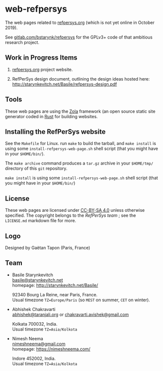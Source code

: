 # web-refpersys

The web pages related to [refpersys.org](http://refpersys.org) (which
is not yet online in October 2019).

See [gitlab.com/bstarynk/refpersys](https://gitlab.com/bstarynk/refpersys) for
the GPLv3+ code of that ambitious research project.



## Work in Progress Items

1.	[refpersys.org](http://refpersys.org) project website.

2.	RefPerSys design document, outlining the design ideas hosted here:
http://starynkevitch.net/Basile/refpersys-design.pdf



## Tools

These web pages are using the [Zola](https://www.getzola.org/) framework (an
open source static site generator coded in [Rust](https://www.rust-lang.org/)
for building websites.



## Installing the RefPerSys website

See the `Makefile` for Linux. run `make` to build the tarball, and
`make install` is using some `install-refpersys-web-page.sh` shell
script (that you might have in your `$HOME/bin/`). 

The `make archive` command produces a `tar.gz` archive in your
`$HOME/tmp/` directory of this `git` repository.


`make install` is using some `install-refpersys-web-page.sh` shell script
(that you might have in your `$HOME/bin/`)



## License

These web pages are licensed under 
[CC-BY-SA 4.0](https://creativecommons.org/licenses/by-sa/4.0/)
unless otherwise specified. The copyright belongs to the *RefPerSys team* ; 
see the `LICENSE.md` markdown file for more.


## Logo

Designed by Gaëtan Tapon (Paris, France)

## Team

-	Basile Starynkevitch  
	<basile@starynkevitch.net>  
	homepage: http://starynkevitch.net/Basile/
	
	92340 Bourg La Reine, near Paris, France.  
	Usual timezone `TZ=Europe/Paris` (so `MEST` on summer, `CET` on winter).
 
-	Abhishek Chakravarti  
	<abhishek@taranjali.org> or <chakravarti.avishek@gmail.com>

	Kolkata 700032, India.  
	Usual timezone `TZ=Asia/Kolkota`
 
-	Nimesh Neema  
	<nimeshneema@gmail.com>  
	homepage: https://nimeshneema.com/

	Indore 452002, India.  
	Usual timezone `TZ=Asia/Kolkota`

